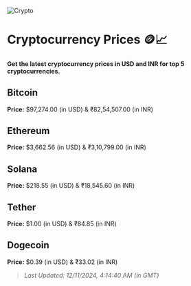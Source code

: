 
![Crypto](https://www.techguide.com.au/wp-content/uploads/2020/11/crypto3.jpeg)

# Cryptocurrency Prices 🪙📈

#### Get the latest cryptocurrency prices in USD and INR for top 5 cryptocurrencies.

## Bitcoin

**Price:** $97,274.00 (in USD) & ₹82,54,507.00 (in INR)

## Ethereum

**Price:** $3,662.56 (in USD) & ₹3,10,799.00 (in INR)

## Solana

**Price:** $218.55 (in USD) & ₹18,545.60 (in INR)

## Tether

**Price:** $1.00 (in USD) & ₹84.85 (in INR)

## Dogecoin

**Price:** $0.39 (in USD) & ₹33.02 (in INR)

> _Last Updated: 12/11/2024, 4:14:40 AM (in GMT)_
